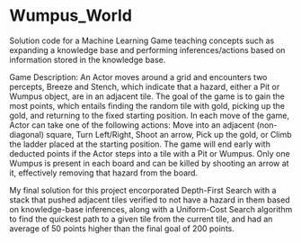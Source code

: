 # Wumpus_World
Solution code for a Machine Learning Game teaching concepts such as expanding a knowledge base and performing inferences/actions based on information stored in the knowledge base.

Game Description:
An Actor moves around a grid and encounters two percepts, Breeze and Stench, which indicate that a hazard, either a Pit or Wumpus object, are in an adjacent tile. The goal of the game is to gain the most points, which entails finding the random tile with gold, picking up the gold, and returning to the fixed starting position. In each move of the game, Actor can take one of the following actions: Move into an adjacent (non-diagonal) square, Turn Left/Right, Shoot an arrow, Pick up the gold, or Climb the ladder placed at the starting position. The game will end early with deducted points if the Actor steps into a tile with a Pit or Wumpus. Only one Wumpus is present in each board and can be killed by shooting an arrow at it, effectively removing that hazard from the board.

My final solution for this project encorporated Depth-First Search with a stack that pushed adjacent tiles verified to not have a hazard in them based on knowledge-base inferences, along with a Uniform-Cost Search algorithm to find the quickest path to a given tile from the current tile, and had an average of 50 points higher than the final goal of 200 points.

